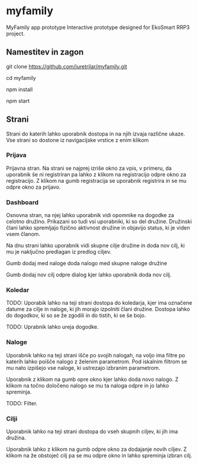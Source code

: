 # myfamily

MyFamily app prototype
Interactive prototype designed for EkoSmart RRP3 project.

## Namestitev in zagon

git clone https://github.com/juretrilar/myfamily.git

cd myfamily

npm install

npm start

## Strani

Strani do katerih lahko uporabnik dostopa in na njih izvaja različne ukaze. Vse strani so dostone iz navigacijske vrstice z enim klikom

### Prijava

Prijavna stran. Na strani se najprej izriše okno za vpis, v primeru, da uporabnik še ni registriran pa lahko z klikom na registracijo odpre okno za registracijo. Z klikom na gumb registracija se uporabnik registrira in se mu odpre okno za prijavo.


### Dashboard

Osnovna stran, na njej lahko uporabnik vidi opomnike na dogodke za celotno družino. Prikazani so tudi vsi uporabniki, ki so del družine. Družinski člani lahko spremljajo fizično aktivnost družine in objavijo status, ki je viden vsem članom.

Na dnu strani lahko uporabnik vidi skupne cilje družine in doda nov cilj, ki mu je naključno predlagan iz predlog ciljev.

Gumb dodaj med naloge doda nalogo med skupne naloge družine

Gumb dodaj nov cilj odpre dialog kjer lahko uporabnik doda nov cilj.


### Koledar

TODO:
Uporabik lahko na teji strani dostopa do koledarja, kjer ima označene datume za cilje in naloge, ki jih morajo izpolniti člani družine. Dostopa lahko do dogodkov, ki so se že zgodili in do tistih, ki se še bojo.

TODO:
Uprabnik lahko ureja dogodke.


### Naloge

Uporabnik lahko na teji strani išče po svojih nalogah, na voljo ima filtre po katerih lahko poišče nalogo z želenim parametrom. Pod iskalnim filtrom se mu nato izpišejo vse naloge, ki ustrezajo izbranim parametrom.

Uporabnik z klikom na gumb opre okno kjer lahko doda novo nalogo. Z klikom na točno določeno nalogo se mu ta naloga odpre in jo lahko spreminja.

TODO:
Filter.


### Cilji

Uporabnik lahko na teji strani dostopa do vseh skupnih ciljev, ki jih ima družina. 

Uporabnik lahko z klikom na gumb odpre okno za dodajanje novih ciljev. Z klikom na že obstoječ cilj pa se mu odpre okno in lahko spreminja izbran cilj.
